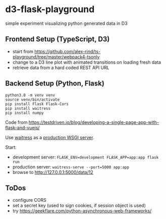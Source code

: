 # d3-flask-playground
simple experiment visualizing python generated data in D3

## Frontend Setup (TypeScript, D3)

- start from <https://github.com/alex-rind/ts-playground/tree/master/webpack4-tsonly>
- change to a D3 line plot with animated transitions on loading fresh data
- retrieve data from a hard coded REST API URL

## Backend Setup (Python, Flask)

```
python3.8 -m venv venv
source venv/bin/activate
pip install Flask Flask-Cors
pip install waitress
pip install numpy
```

Code from <https://testdriven.io/blog/developing-a-single-page-app-with-flask-and-vuejs/>

Use [waitress](https://docs.pylonsproject.org/projects/waitress/en/stable/usage.html) as a [production WSGI server](https://flask.palletsprojects.com/en/1.1.x/tutorial/deploy/).

Start:
* development server: `FLASK_ENV=development FLASK_APP=app:app flask run`
* production server: `waitress-serve --port=5000 app:app`
* browse to <http://127.0.0.1:5000/data/12>

## ToDos

* configure CORS
* set a secret key (used to sign cookies, if session object is used)
* try <https://geekflare.com/python-asynchronous-web-frameworks/>
